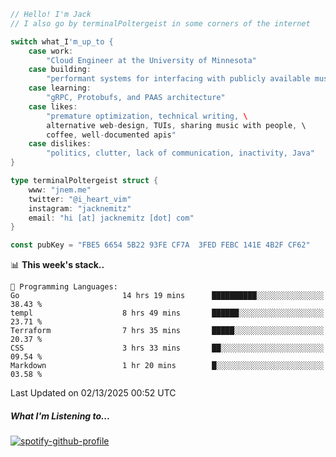 ```go
// Hello! I'm Jack
// I also go by terminalPoltergeist in some corners of the internet

switch what_I'm_up_to {
    case work:
        "Cloud Engineer at the University of Minnesota"
    case building:
        "performant systems for interfacing with publicly available music datasets"
    case learning:
        "gRPC, Protobufs, and PAAS architecture"
    case likes:
        "premature optimization, technical writing, \
        alternative web-design, TUIs, sharing music with people, \
        coffee, well-documented apis"
    case dislikes:
        "politics, clutter, lack of communication, inactivity, Java"
}

type terminalPoltergeist struct {
    www: "jnem.me"
    twitter: "@i_heart_vim"
    instagram: "jacknemitz"
    email: "hi [at] jacknemitz [dot] com"
}

const pubKey = "FBE5 6654 5B22 93FE CF7A  3FED FEBC 141E 4B2F CF62"
```

<!--START_SECTION:waka-->
📊 **This week's stack..** 

```text
💬 Programming Languages: 
Go                       14 hrs 19 mins      ██████████░░░░░░░░░░░░░░░   38.43 % 
templ                    8 hrs 49 mins       ██████░░░░░░░░░░░░░░░░░░░   23.71 % 
Terraform                7 hrs 35 mins       █████░░░░░░░░░░░░░░░░░░░░   20.37 % 
CSS                      3 hrs 33 mins       ██░░░░░░░░░░░░░░░░░░░░░░░   09.54 % 
Markdown                 1 hr 20 mins        █░░░░░░░░░░░░░░░░░░░░░░░░   03.58 % 
```


 Last Updated on 02/13/2025 00:52 UTC
<!--END_SECTION:waka-->

##### What I'm Listening to...

[![spotify-github-profile](https://jnem.me/listening-item?maxAge=2592000)](https://jnem.me/listening)
